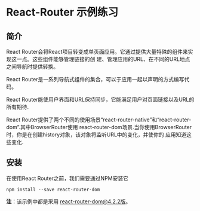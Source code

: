# React-Router 示例练习
## 简介
React Router会将React项目转变成单页面应用。它通过提供大量特殊的组件来实现这一点。这些组件能够管理链接的创
建、管理应用的URL、在不同的URL地点之间导航时提供转换。

React Router是一系列导航式组件的集合，可以于应用一起以声明的方式编写代码。

React Router能使用户界面和URL保持同步，它能满足用户对页面链接以及URL的所有期待.

React Router提供了两个不同的使用场景“react-router-native”和“react-router-dom”.其中BrowserRouter使用
react-router-dom场景.当你使用BrowserRouter时，你是在创建history对象，该对象将监听URL中的变化，并使你的
应用知道这些变化.

## 安装
在使用React Router之前，我们需要通过NPM安装它
```
npm install --save react-router-dom
```

**注**：该示例中都是采用 react-router-dom@4.2.2版。
